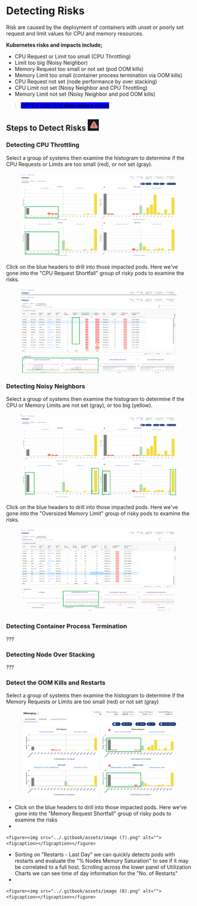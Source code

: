# Detecting Risks

Risk are caused by the deployment of containers with unset or poorly set request and limit values for CPU and memory resources.

**Kubernetes risks and impacts include;**

* CPU Request or Limit too small (CPU Throttling)
* Limit too big (Noisy Neighbor)
* Memory Request too small or not set (pod OOM kills)
* Memory Limit too small (container process termination via OOM kills)
* CPU Request not set (node performance by over stacking)
* CPU Limit not set (Noisy Neighbor and CPU Throttling)
* Memory Limit not set (Noisy Neighbor and pod OOM kills)

> <mark style="background-color:blue;">TIP: Fix risks first then reduce waste</mark>

## **Steps to Detect Risks** ![](<../.gitbook/assets/image (2).png>)

### **Detecting** CPU Throttling

Select a group of systems then examine the histogram to determine if the CPU Requests or Limits are too small (red), or not set (gray).

<figure><img src="../.gitbook/assets/image (10).png" alt=""><figcaption></figcaption></figure>

Click on the blue headers to drill into those impacted pods.  Here we've gone into the "CPU Request Shortfall" group of risky pods to examine the risks.

<figure><img src="../.gitbook/assets/image (13).png" alt=""><figcaption></figcaption></figure>

### Detecting Noisy Neighbors

Select a group of systems then examine the histogram to determine if the CPU or Memory Limits are not set (gray), or too big (yellow).

<figure><img src="../.gitbook/assets/image (14).png" alt=""><figcaption></figcaption></figure>

Click on the blue headers to drill into those impacted pods.  Here we've gone into the "Oversized Memory Limit" group of risky pods to examine the risks.

<figure><img src="../.gitbook/assets/image (16).png" alt=""><figcaption></figcaption></figure>

### Detecting Container Process Termination

???

### Detecting Node Over Stacking

???



### **Detect the OOM Kills and Restarts**&#x20;

Select a group of systems then examine the histogram to determine if the Memory Requests or Limits are too small (red) or not set (gray)

<figure><img src="../.gitbook/assets/image (6).png" alt=""><figcaption></figcaption></figure>

* Click on the blue headers to drill into those impacted pods.  Here we've gone into the "Memory Request Shortfall" group of risky pods to examine the risks
*

    <figure><img src="../.gitbook/assets/image (7).png" alt=""><figcaption></figcaption></figure>
* Sorting on "Restarts - Last Day" we can quickly detects pods with restarts and evaluate the "% Nodes Memory Saturation" to see if it may be correlated to a full host.  Scrolling across the lower panel of Utilization Charts we can see time of day information for the "No. of Restarts"
*

    <figure><img src="../.gitbook/assets/image (8).png" alt=""><figcaption></figcaption></figure>
